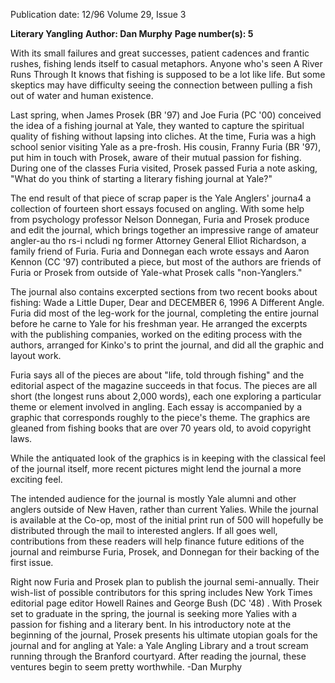 Publication date: 12/96
Volume 29, Issue 3

**Literary Yangling**
**Author: Dan Murphy**
**Page number(s): 5**

With its small failures and great 
successes, patient cadences and frantic 
rushes, fishing lends itself to casual 
metaphors. Anyone who's seen A River 
Runs Through It knows that fishing is 
supposed to be a lot like life. But some 
skeptics may have difficulty seeing the 
connection between pulling a fish out of 
water and human existence. 

Last spring, when James Prosek (BR 
'97) and Joe Furia (PC '00) conceived the 
idea of a fishing journal at Yale, they 
wanted to capture the spiritual quality of 
fishing without lapsing into cliches. At the 
time, Furia was a high school senior 
visiting Yale as a pre-frosh. His cousin, 
Franny Furia (BR '97), put him in touch 
with Prosek, aware of their mutual passion 
for fishing. During one of the 
classes Furia visited, Prosek 
passed Furia a note asking, 
"What do you think of starting 
a literary fishing journal at 
Yale?" 

The end result of that piece 
of scrap paper is the Yale 
Anglers' journa4 a collection of 
fourteen short essays focused on 
angling. With some help from 
psychology professor Nelson 
Donnegan, Furia and Prosek 
produce and edit the journal, 
which brings together an 
impressive range of amateur 
angler-au tho rs-i ncludi ng 
former Attorney General Elliot 
Richardson, a family friend of 
Furia. Furia and Donnegan 
each wrote essays and Aaron 
Kennon (CC '97) contributed a 
piece, but most of the authors 
are friends of Furia or Prosek 
from outside of Yale-what 
Prosek calls "non-Yanglers." 

The journal also contains 
excerpted sections from two 
recent books about fishing: 
Wade a Little Duper, Dear and 
DECEMBER 6, 1996 
A Different Angle. Furia did most of the 
leg-work for the journal, completing the 
entire journal before he carne to Yale for his 
freshman year. He arranged the excerpts 
with the publishing companies, worked on 
the editing process with the authors, 
arranged for Kinko's to print the journal, 
and did all the graphic and layout work. 

Furia says all of the pieces are about 
"life, told through fishing" and the 
editorial aspect of the magazine succeeds in 
that focus. The pieces are all short (the 
longest runs about 2,000 words), each one 
exploring a particular theme or element 
involved in angling. Each essay is 
accompanied by a graphic that corresponds 
roughly to the piece's theme. The graphics 
are gleaned from fishing books that are 
over 70 years old, to avoid copyright laws. 

While the antiquated look of the graphics 
is in keeping with the classical feel of the 
journal itself, more recent pictures might 
lend the journal a more exciting feel. 

The intended audience for the journal 
is mostly Yale alumni and other anglers 
outside of New Haven, rather than current 
Yalies. While the journal is available at the 
Co-op, most of the initial print run of 500 
will hopefully be distributed through the 
mail to interested anglers. If all goes well, 
contributions from these readers will help 
finance future editions of the journal and 
reimburse Furia, Prosek, and Donnegan for 
their backing of the first issue. 

Right now Furia and Prosek plan to 
publish the journal semi-annually. Their 
wish-list of possible contributors for this 
spring includes New York Times editorial 
page editor Howell Raines and George 
Bush (DC '48) . With Prosek set to 
graduate in the spring, the 
journal is seeking more Yalies 
with a passion for fishing and a 
literary bent. In his introductory 
note at the beginning of the 
journal, Prosek presents his 
ultimate utopian goals for the 
journal and for angling at Yale: a 
Yale Angling Library and a trout 
scream running through the 
Branford courtyard. After 
reading the journal, these 
ventures begin to seem pretty 
worthwhile. 
-Dan Murphy